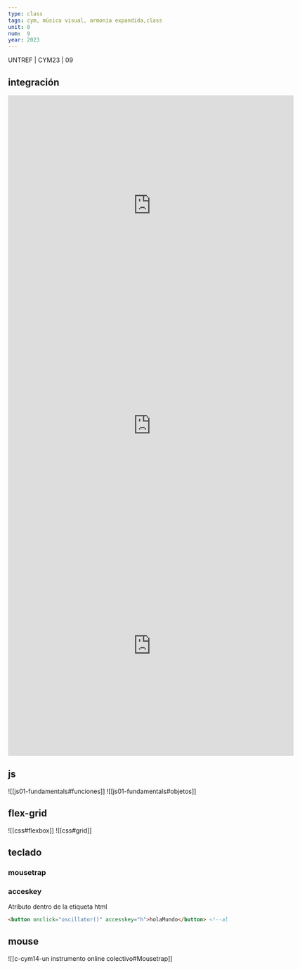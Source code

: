 ```yaml
---
type: class
tags: cym, música visual, armonía expandida,class
unit: 0
num:  9
year: 2023
---
```


<!-- slide bg="#010100" -->
UNTREF | CYM23 | 09

## integración
<iframe width="650" height="500" src="https://tonejs.github.io/examples/shiny" title="YouTube video player" frameborder="0" allow="accelerometer; autoplay; clipboard-write; encrypted-media; gyroscope; picture-in-picture; web-share" allowfullscreen></iframe>
<iframe width="650" height="500" src="https://enchanting-zabaione-9abf89.netlify.app/" title="YouTube video player" frameborder="0" allow="accelerometer; autoplay; clipboard-write; encrypted-media; gyroscope; picture-in-picture; web-share" allowfullscreen></iframe>
<iframe width="650" height="500" src="https://shimmering-gumdrop-0fc816.netlify.app/" title="YouTube video player" frameborder="0" allow="accelerometer; autoplay; clipboard-write; encrypted-media; gyroscope; picture-in-picture; web-share" allowfullscreen></iframe>

## js
![[js01-fundamentals#funciones]]
![[js01-fundamentals#objetos]]

## flex-grid

![[css#flexbox]]
![[css#grid]]

## teclado

### mousetrap

### acceskey
Atributo dentro de la etiqueta html 

```html
<button onclick="oscillator()" accesskey="h">holaMundo</button> <!--al presionar la tecla e [ver combinaciones según browser y sistema operativo, se activa la función correspondiente, en este caso, oscillator()]
```

## mouse

![[c-cym14-un instrumento online colectivo#Mousetrap]]